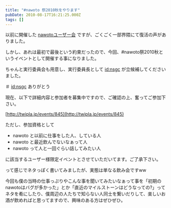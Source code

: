 ```yaml
---
title: "#nawoto 祭2010秋をやります"
pubDate: 2010-08-17T16:21:25.000Z
tags: []
---
```


以前に開催した [nawotoユーザー会](http://d.hatena.ne.jp/nawoto/20100403/1270312026) ですが、ごくごく一部界隈にて復活の声がありました。

しかし、あれは最初で最後という約束だったので、今回、#nawoto祭2010秋というイベントとして開催する事になりました。

ちゃんと実行委員会も用意し、実行委員長として [id:nsgc](http://blog.hatena.ne.jp/nsgc/) が立候補してくださいました。

＃ [id:nsgc](http://blog.hatena.ne.jp/nsgc/) ありがとう

現在、以下で詳細内容と参加者を募集中ですので、ご確認の上、奮ってご参加下さい。

[http://twipla.jp/events/845](http://twipla.jp/events/845)

ただし、参加資格として

- nawoto と以前に仕事をした人、している人
- nawoto と最近飲んでないなぁって人
- nawoto って人と一回ぐらい話してみたい人

に該当するユーザー様限定イベントとさせていただいてます。ご了承下さい。

って感じでネタっぽく書いてみましたが、実態は単なる飲み会ですww

今回も僕の当時の仕事っぷりやこんな事を聞いてみたいなぁって事を「初期のnawotoはバグが多かった」とか「直近のマイルストーンはどうなっての?」ってネタを肴にしたり、僕周辺の人たちで知らない人同士を繋いだりして、楽しいお酒が飲めればと思ってますので、興味のある方はぜひぜひ。